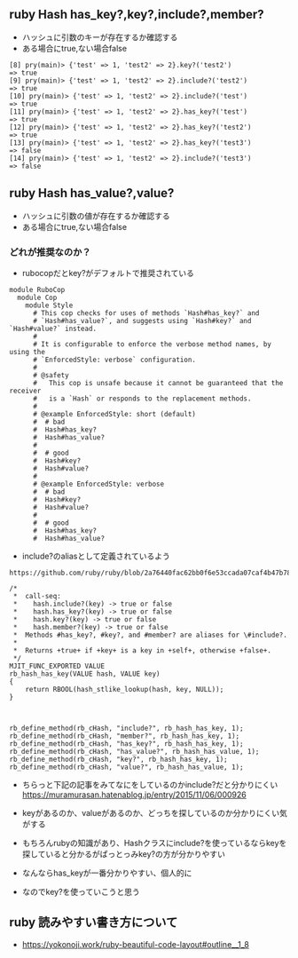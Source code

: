 ## ruby Hash has_key?,key?,include?,member?
- ハッシュに引数のキーが存在するか確認する
- ある場合にtrue,ない場合false

```
[8] pry(main)> {'test' => 1, 'test2' => 2}.key?('test2')
=> true
[9] pry(main)> {'test' => 1, 'test2' => 2}.include?('test2')
=> true
[10] pry(main)> {'test' => 1, 'test2' => 2}.include?('test')
=> true
[11] pry(main)> {'test' => 1, 'test2' => 2}.has_key?('test')
=> true
[12] pry(main)> {'test' => 1, 'test2' => 2}.has_key?('test2')
=> true
[13] pry(main)> {'test' => 1, 'test2' => 2}.has_key?('test3')
=> false
[14] pry(main)> {'test' => 1, 'test2' => 2}.include?('test3')
=> false
```

## ruby Hash has_value?,value?
- ハッシュに引数の値が存在するか確認する
- ある場合にtrue,ない場合false


### どれが推奨なのか？
- rubocopだとkey?がデフォルトで推奨されている
```
module RuboCop
  module Cop
    module Style
      # This cop checks for uses of methods `Hash#has_key?` and
      # `Hash#has_value?`, and suggests using `Hash#key?` and `Hash#value?` instead.
      #
      # It is configurable to enforce the verbose method names, by using the
      # `EnforcedStyle: verbose` configuration.
      #
      # @safety
      #   This cop is unsafe because it cannot be guaranteed that the receiver
      #   is a `Hash` or responds to the replacement methods.
      #
      # @example EnforcedStyle: short (default)
      #  # bad
      #  Hash#has_key?
      #  Hash#has_value?
      #
      #  # good
      #  Hash#key?
      #  Hash#value?
      #
      # @example EnforcedStyle: verbose
      #  # bad
      #  Hash#key?
      #  Hash#value?
      #
      #  # good
      #  Hash#has_key?
      #  Hash#has_value?
```

- include?のaliasとして定義されているよう
```
https://github.com/ruby/ruby/blob/2a76440fac62bb0f6e53ccada07caf4b47b78cf9/hash.c

/*
 *  call-seq:
 *    hash.include?(key) -> true or false
 *    hash.has_key?(key) -> true or false
 *    hash.key?(key) -> true or false
 *    hash.member?(key) -> true or false
 *  Methods #has_key?, #key?, and #member? are aliases for \#include?.
 *
 *  Returns +true+ if +key+ is a key in +self+, otherwise +false+.
 */
MJIT_FUNC_EXPORTED VALUE
rb_hash_has_key(VALUE hash, VALUE key)
{
    return RBOOL(hash_stlike_lookup(hash, key, NULL));
}



rb_define_method(rb_cHash, "include?", rb_hash_has_key, 1);
rb_define_method(rb_cHash, "member?", rb_hash_has_key, 1);
rb_define_method(rb_cHash, "has_key?", rb_hash_has_key, 1);
rb_define_method(rb_cHash, "has_value?", rb_hash_has_value, 1);
rb_define_method(rb_cHash, "key?", rb_hash_has_key, 1);
rb_define_method(rb_cHash, "value?", rb_hash_has_value, 1);

```

- ちらっと下記の記事をみてなにをしているのかinclude?だと分かりにくい
https://muramurasan.hatenablog.jp/entry/2015/11/06/000926
- keyがあるのか、valueがあるのか、どっちを探しているのか分かりにくい気がする
- もちろんrubyの知識があり、Hashクラスにinclude?を使っているならkeyを探していると分かるがぱっとっみkey?の方が分かりやすい
- なんならhas_keyが一番分かりやすい、個人的に

- なのでkey?を使っていこうと思う


## ruby 読みやすい書き方について
- https://yokonoji.work/ruby-beautiful-code-layout#outline__1_8
